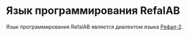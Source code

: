 # Язык программирования RefalAB

Язык программирования RefalAB является диалектом языка [Рефал-2](http://www.refal.net/~belous/refal2-r.htm).
